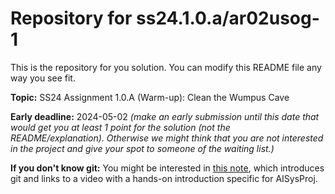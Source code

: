 # Repository for ss24.1.0.a/ar02usog-1
This is the repository for you solution. You can modify this README file any way you see fit.

**Topic:** SS24 Assignment 1.0.A (Warm-up): Clean the Wumpus Cave

**Early deadline:** 2024-05-02 *(make an early submission until this date that would get you at least 1 point for the solution (not the README/explanation). Otherwise we might think that you are not interested in the project and give your spot to someone of the waiting list.)*

**If you don't know git:** You might be interested in [this note](https://gitlab.rrze.fau.de/wrv/AISysProj/admin/general/-/blob/main/git-intro.md?ref_type=heads), which introduces git and links to a video with a hands-on introduction specific for AISysProj.